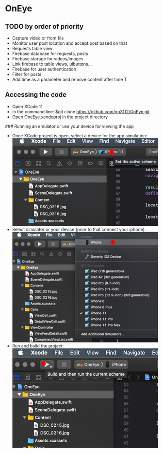 # OnEye

## TODO by order of priority
- Capture video or from file
- Monitor user post location and accept post based on that
- Requests table view 
- Firebase database for requests, posts
- Firebase storage for videos/images
- Link firebase to table views, uibuttons... 
- Firebase for user authentication
- Filter for posts
- Add time as a parameter and remove content after time T


## Accessing the code
- Open XCode 11
- In the command line: $git clone https://github.com/gn3112/OnEye.git 
- Open OneEye.xcodeproj in the project directory

### Running an emulator or use your device for viewing the app
- Once XCode project is open, select a device for the app simulation:
![alt text](helper1.png)
- Select simulator or your device (prior to that connect your iphone):
![alt text](helper2.png)
- Run and build the project:
![alt text](helper3.png)

